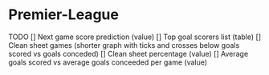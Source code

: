 # Premier-League

TODO
[] Next game score prediction (value)
[] Top goal scorers list (table)
[] Clean sheet games (shorter graph with ticks and crosses below goals scored vs goals conceded)
[] Clean sheet percentage (value)
[] Average goals scored vs average goals conceeded per game (value)